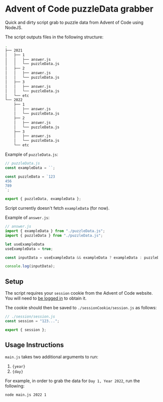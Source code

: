 # Advent of Code puzzleData grabber

Quick and dirty script grab to puzzle data from Advent of Code using NodeJS.

The script outputs files in the following structure:

```zsh
.
├── 2021
│   ├── 1
│   │   ├── answer.js
│   │   └── puzzleData.js
│   ├── 2
│   │   ├── answer.js
│   │   └── puzzleData.js
│   ├── 3
│   │   ├── answer.js
│   │   └── puzzleData.js
│   └── etc
└── 2022
    ├── 1
    │   ├── answer.js
    │   └── puzzleData.js
    ├── 2
    │   ├── answer.js
    │   └── puzzleData.js
    ├── 3
    │   ├── answer.js
    │   └── puzzleData.js
    └── etc
```

Example of `puzzleData.js`:

```js
// puzzleData.js
const exampleData = ``;

const puzzleData = `123
456
789
`;

export { puzzleData, exampleData };
```

Script currently doesn't fetch `exampleData` (for now).

Example of `answer.js`:

```js
// answer.js
import { exampleData } from "./puzzleData.js";
import { puzzleData } from "./puzzleData.js";

let useExampleData
useExampleData = true;

const inputData = useExampleData && exampleData ? exampleData : puzzleData

console.log(inputData);
```

## Setup

The script requires your `session` cookie from the Advent of Code website. You will need to [be logged in](https://adventofcode.com/2023/auth/login) to obtain it.

The cookie should then be saved to `./sessionCookie/session.js` as follows:

```js
// ./session/session.js
const session = "123...";

export { session };
```

## Usage Instructions

`main.js` takes two additional arguments to run:

  1. `{year}`
  2. `{day}`

For example, in order to grab the data for `Day 1, Year 2022`, run the following:

`node main.js 2022 1`
